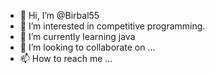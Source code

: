 - 👋 Hi, I’m @Birbal55
- 👀 I’m interested in competitive programming.
- 🌱 I’m currently learning java
- 💞️ I’m looking to collaborate on ...
- 📫 How to reach me ...

<!---
Birbal55/Birbal55 is a ✨ special ✨ repository because its `README.md` (this file) appears on your GitHub profile.
You can click the Preview link to take a look at your changes.
--->
